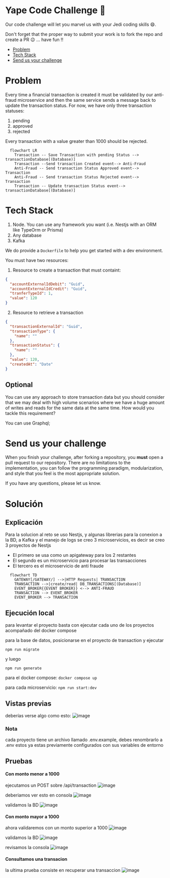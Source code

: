 # Yape Code Challenge :rocket:

Our code challenge will let you marvel us with your Jedi coding skills :smile:. 

Don't forget that the proper way to submit your work is to fork the repo and create a PR :wink: ... have fun !!

- [Problem](#problem)
- [Tech Stack](#tech_stack)
- [Send us your challenge](#send_us_your_challenge)

# Problem

Every time a financial transaction is created it must be validated by our anti-fraud microservice and then the same service sends a message back to update the transaction status.
For now, we have only three transaction statuses:

<ol>
  <li>pending</li>
  <li>approved</li>
  <li>rejected</li>  
</ol>

Every transaction with a value greater than 1000 should be rejected.

```mermaid
  flowchart LR
    Transaction -- Save Transaction with pending Status --> transactionDatabase[(Database)]
    Transaction --Send transaction Created event--> Anti-Fraud
    Anti-Fraud -- Send transaction Status Approved event--> Transaction
    Anti-Fraud -- Send transaction Status Rejected event--> Transaction
    Transaction -- Update transaction Status event--> transactionDatabase[(Database)]
```

# Tech Stack

<ol>
  <li>Node. You can use any framework you want (i.e. Nestjs with an ORM like TypeOrm or Prisma) </li>
  <li>Any database</li>
  <li>Kafka</li>    
</ol>

We do provide a `Dockerfile` to help you get started with a dev environment.

You must have two resources:

1. Resource to create a transaction that must containt:

```json
{
  "accountExternalIdDebit": "Guid",
  "accountExternalIdCredit": "Guid",
  "tranferTypeId": 1,
  "value": 120
}
```

2. Resource to retrieve a transaction

```json
{
  "transactionExternalId": "Guid",
  "transactionType": {
    "name": ""
  },
  "transactionStatus": {
    "name": ""
  },
  "value": 120,
  "createdAt": "Date"
}
```

## Optional

You can use any approach to store transaction data but you should consider that we may deal with high volume scenarios where we have a huge amount of writes and reads for the same data at the same time. How would you tackle this requirement?

You can use Graphql;

# Send us your challenge

When you finish your challenge, after forking a repository, you **must** open a pull request to our repository. There are no limitations to the implementation, you can follow the programming paradigm, modularization, and style that you feel is the most appropriate solution.

If you have any questions, please let us know.

# Solución

## Explicación
Para la solucion al reto se uso Nestjs, y algunas librerias para la conexion a la BD, a Kafka y el manejo de logs
se creo 3 microservicios, es decir se creo 3 proyectos de Nestjs
  - El primero se usa como un apigateway para los 2 restantes
  - El segundo es un microservicio para procesar las transacciones
  - El tercero es el microservicio de anti fraude

```mermaid
  flowchart TD
    GATEWAY[/GATEWAY/] -->|HTTP Requests| TRANSACTION
    TRANSACTION -->|create/read| DB_TRANSACTIONS[(Database)]
    EVENT_BROKER{{EVENT BROKER}} <--> ANTI-FRAUD
    TRANSACTION --> EVENT_BROKER
    EVENT_BROKER --> TRANSACTION
```

## Ejecución local
para levantar el proyecto basta con ejecutar cada uno de los proyectos acompañado del docker compose

para la base de datos, posicionarse en el proyecto de transaction y ejecutar

`npm run migrate`

y luego

`npm run generate`

para el docker compose:
`docker compose up`

para cada microservicio:
`npm run start:dev`

## Vistas previas
deberías verse algo como esto:
![image](captures/captura_1.png)

### Nota
cada proyecto tiene un archivo llamado .env.example, debes renombrarlo a .env estos ya estas previamente configurados con sus variables de entorno

## Pruebas

#### Con monto menor a 1000
ejecutamos un POST sobre /api/transaction
![image](captures/captura_2.png)

deberiamos ver esto en consola
![image](captures/captura_3.png)

validamos la BD
![image](captures/captura_4.png)

#### Con monto mayor a 1000
ahora validaremos con un monto superior a 1000
![image](captures/captura_5.png)

validamos la BD
![image](captures/captura_6.png)

revisamos la consola
![image](captures/captura_7.png)

#### Consultamos una transacion
la ultima prueba consiste en recuperar una transaccion
![image](captures/captura_8.png)